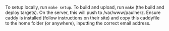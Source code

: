 To setup locally, run `make setup`. To build and upload, run `make` (the build and deploy targets). On the server, this will push to /var/www/paulherz. Ensure caddy is installed (follow instructions on their site) and copy this caddyfile to the home folder (or anywhere), inputting the correct email address.
